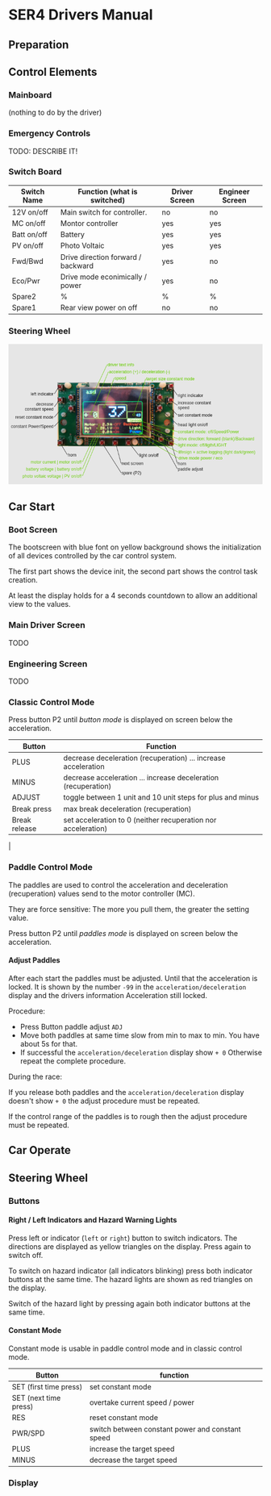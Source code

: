 # SER4 Drivers Manual

## Preparation

## Control Elements

### Mainboard

(nothing to do by the driver)

### Emergency Controls

TODO: DESCRIBE IT!

### Switch Board


| Switch Name | Function (what is switched)        | Driver Screen | Engineer Screen |
| ------------- | ------------------------------------ | --------------- | ----------------- |
| 12V on/off  | Main switch for controller.        | no            | no              |
| MC on/off   | Montor controller                  | yes           | yes             |
| Batt on/off | Battery                            | yes           | yes             |
| PV on/off   | Photo Voltaic                      | yes           | yes             |
| Fwd/Bwd     | Drive direction forward / backward | yes           | no              |
| Eco/Pwr     | Drive mode econimically / power    | yes           | no              |
| Spare2      | %                                  | %             | %               |
| Spare1      | Rear view power on off             | no            | no              |

### Steering Wheel

![steeringwheel](./assets.ser4-drivers-manual/SteeringWheel.drawio.png)

## Car Start

### Boot Screen

The bootscreen with blue font on yellow background shows the initialization of all devices controlled by the car control system.

The first part shows the device init, the second part shows the control task creation.

At least the display holds for a 4 seconds countdown to allow an additional view to the values.

### Main Driver Screen

TODO

### Engineering Screen

TODO

### Classic Control Mode

Press button P2 until *button mode* is displayed on screen below the acceleration.

 Button        | Function
---|---
PLUS | decrease deceleration (recuperation) ... increase acceleration
MINUS | decrease acceleration ... increase deceleration (recuperation)
ADJUST | toggle between 1 unit and 10 unit steps for plus and minus 
Break press | max break deceleration (recuperation)
Break release | set acceleration to 0 (neither recuperation nor acceleration) 
 |  

### Paddle Control Mode

The paddles are used to control the acceleration and deceleration (recuperation) values send to the motor controller (MC).

They are force sensitive: The more you pull them, the greater the setting value. 

Press button P2 until *paddles mode* is displayed on screen below the acceleration.

#### Adjust Paddles

After each start the paddles must be adjusted. Until that the acceleration is locked. It is shown by the number `-99` in the `acceleration/deceleration` display and the drivers information Acceleration still locked.

Procedure:

- Press Button paddle adjust `ADJ`
- Move both paddles at same time slow from min to max to min.
  You have about 5s for that.
- If successful the `acceleration/deceleration` display show `+ 0`
  Otherwise repeat the complete procedure.

During the race:

If you release both paddles and the `acceleration/deceleration` display doesn't show `+ 0` the adjust procedure must be repeated.

If the control range of the paddles is to rough then the adjust procedure must be repeated.

## Car Operate



## Steering Wheel

### Buttons

#### Right / Left Indicators and Hazard Warning Lights

Press left or indicator (`left` or `right`)  button to switch indicators. The directions are displayed as yellow triangles on the display. Press again to switch off. 

To switch on hazard indicator (all indicators blinking) press both indicator buttons at the same time. The hazard lights are shown as red triangles on the display.

Switch of the hazard light by pressing again both indicator buttons at the same time.

#### Constant Mode

Constant mode is usable in paddle control mode and in classic control mode.


| Button                 | function                                         |
| ------------------------ | -------------------------------------------------- |
| SET (first time press) | set constant mode                                |
| SET (next time press)  | overtake current speed / power                   |
| RES                    | reset constant mode                              |
| PWR/SPD                | switch between constant power and constant speed |
| PLUS | increase the target speed |
| MINUS | decrease the target speed |

### Display

